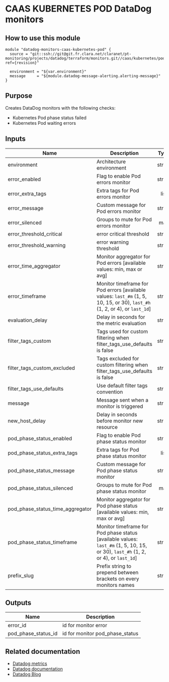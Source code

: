 # CAAS KUBERNETES POD DataDog monitors

## How to use this module

```
module "datadog-monitors-caas-kubernetes-pod" {
  source = "git::ssh://git@git.fr.clara.net/claranet/pt-monitoring/projects/datadog/terraform/monitors.git//caas/kubernetes/pod?ref={revision}"

  environment = "${var.environment}"
  message     = "${module.datadog-message-alerting.alerting-message}"
}

```

## Purpose

Creates DataDog monitors with the following checks:

- Kubernetes Pod phase status failed
- Kubernetes Pod waiting errors

## Inputs

| Name | Description | Type | Default | Required |
|------|-------------|:----:|:-----:|:-----:|
| environment | Architecture environment | string | n/a | yes |
| error\_enabled | Flag to enable Pod errors monitor | string | `"true"` | no |
| error\_extra\_tags | Extra tags for Pod errors monitor | list | `[]` | no |
| error\_message | Custom message for Pod errors monitor | string | `""` | no |
| error\_silenced | Groups to mute for Pod errors monitor | map | `{}` | no |
| error\_threshold\_critical | error critical threshold | string | `"0.5"` | no |
| error\_threshold\_warning | error warning threshold | string | `"0"` | no |
| error\_time\_aggregator | Monitor aggregator for Pod errors [available values: min, max or avg] | string | `"min"` | no |
| error\_timeframe | Monitor timeframe for Pod errors [available values: `last_#m` (1, 5, 10, 15, or 30), `last_#h` (1, 2, or 4), or `last_1d`] | string | `"last_15m"` | no |
| evaluation\_delay | Delay in seconds for the metric evaluation | string | `"15"` | no |
| filter\_tags\_custom | Tags used for custom filtering when filter_tags_use_defaults is false | string | `"*"` | no |
| filter\_tags\_custom\_excluded | Tags excluded for custom filtering when filter_tags_use_defaults is false | string | `""` | no |
| filter\_tags\_use\_defaults | Use default filter tags convention | string | `"true"` | no |
| message | Message sent when a monitor is triggered | string | n/a | yes |
| new\_host\_delay | Delay in seconds before monitor new resource | string | `"300"` | no |
| pod\_phase\_status\_enabled | Flag to enable Pod phase status monitor | string | `"true"` | no |
| pod\_phase\_status\_extra\_tags | Extra tags for Pod phase status monitor | list | `[]` | no |
| pod\_phase\_status\_message | Custom message for Pod phase status monitor | string | `""` | no |
| pod\_phase\_status\_silenced | Groups to mute for Pod phase status monitor | map | `{}` | no |
| pod\_phase\_status\_time\_aggregator | Monitor aggregator for Pod phase status [available values: min, max or avg] | string | `"max"` | no |
| pod\_phase\_status\_timeframe | Monitor timeframe for Pod phase status [available values: `last_#m` (1, 5, 10, 15, or 30), `last_#h` (1, 2, or 4), or `last_1d`] | string | `"last_5m"` | no |
| prefix\_slug | Prefix string to prepend between brackets on every monitors names | string | `""` | no |

## Outputs

| Name | Description |
|------|-------------|
| error\_id | id for monitor error |
| pod\_phase\_status\_id | id for monitor pod_phase_status |

## Related documentation

* [Datadog metrics](https://docs.datadoghq.com/agent/kubernetes/metrics/)
* [Datadog documentation](https://docs.datadoghq.com/integrations/kubernetes/)
* [Datadog Blog](https://www.datadoghq.com/blog/monitor-kubernetes-docker/)
